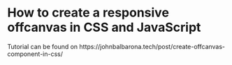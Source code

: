 <h1>How to create a responsive offcanvas in CSS and JavaScript</h1>
Tutorial can be found on https://johnbalbarona.tech/post/create-offcanvas-component-in-css/
